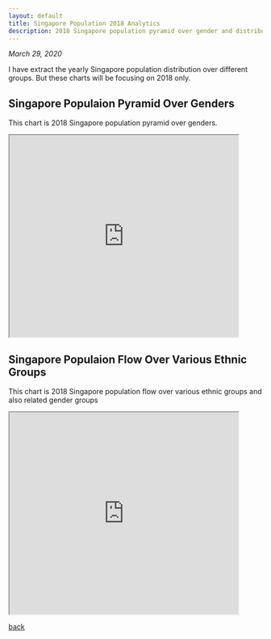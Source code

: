```yaml
---
layout: default
title: Singapore Population 2018 Analytics
description: 2018 Singapore population pyramid over gender and distribution flow over various ethnic groups.
---
```


_March 29, 2020_

I have extract the yearly Singapore population distribution over different groups. But these charts will be focusing on 2018 only.

## Singapore Populaion Pyramid Over Genders
This chart is 2018 Singapore population pyramid over genders.
<iframe src="https://livian1107.github.io/CS5346/singapore_population/gender" width="90%" height="400"></iframe>

## Singapore Populaion Flow Over Various Ethnic Groups
This chart is 2018 Singapore population flow over various ethnic groups and also related gender groups
<iframe src="https://livian1107.github.io/CS5346/singapore_population/flow" width="90%" height="400"></iframe>

[back](./)
